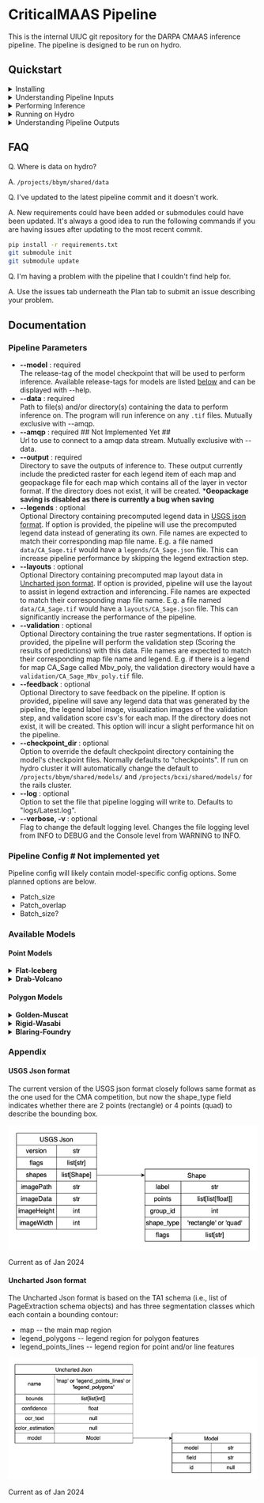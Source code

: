 # CriticalMAAS Pipeline
This is the internal UIUC git repository for the DARPA CMAAS inference pipeline. The pipeline is designed to be run on hydro.

## Quickstart

<details>
<summary> Installing </summary>

  <blockquote>
  <details><summary> For Users </summary>

  For model inference, you will need to pull the container image and run the model using Apptainer.

  ```bash
  apptainer pull -F criticalmaas-pipeline_latest.sif docker://ncsa/criticalmaas-pipeline:latest
  
  apptainer run --nv -B /projects/bbym/saxton/MockValData:/data -B ./feedback:/feedback -B ./logs:/logs -B ./output:/output ./criticalmaas-pipeline_latest.sif -v --data /data/validation --output /output --legends /data/validation --log /logs/log.log --model flat_iceberg --validation /data/validation_labels --output_types raster_masks
  ```

  **Note that `latest` can be replaced with `pr-#` as per the user preference of version.* \
  *Make sure to change `./criticalmaas-pipeline_{latest}.sif` in the apptainer run command accordingly.*
  ```bash
  # here, instead of latest, we are using pr-6
  apptainer pull -F criticalmaas-pipeline_pr-6.sif docker://ncsa/criticalmaas-pipeline:pr-6
  ```
  </details>
  

  <details><summary> For Developers </summary>

  To get started with this pipeline you will need to clone the repository. We recommend using python venv here to keep the working environment clean.

  ```bash
  git clone https://github.com/DARPA-CRITICALMAAS/uiuc-pipeline.git
  cd uiuc-pipeline
  ```

  If you are on hydro for the first time, you will need to load the anaconda3_gpu module and create a new conda environment. If conda is already installed on your system, you can skip these two lines.

  ```bash
  module load anaconda3_gpu
  conda init
  ```

  This repository also makes use of submodules which need to be initialized and updated.

  ```bash
  git submodule init
  git submodule update
  ```

  We now create new conda and venv environments and install the [requirements.txt](https://github.com/DARPA-CRITICALMAAS/uiuc-pipeline/blob/readme-update/requirements.txt).

  ```bash
  conda create --name CMAAS_py_3.10 python=3.10
  conda activate CMAAS_py_3.10
  python3 -m venv venv
  source venv/bin/activate
  # submodule must be updated before installing the requirements
  pip install -r requirements.txt
  ```

  </details>
  </blockquote>
</details>


<details>
<summary> Understanding Pipeline Inputs </summary>

  To perform inference with our pipeline, only one data input is required and that is the map that you want to perform inference on. There are other data inputs we can use to speed up and perform optional steps with. Each of these optional inputs needs to be structured so that the name is consistent with the input map. E.g. if you have `CA_Sage.tif` the legend will need be named `CA_Sage.json`

  This is visualization of what that structure looks like.
  ```bash
  data
  ├── Map_1.tif
  ├── Map_2.tif
  ├── ...
  └── Map_N.tif

  legends # Optional
  ├── Map_1.json
  ├── Map_2.json
  ├── ...
  └── Map_N.json

  layouts # Optional
  ├── Map_1.json
  ├── Map_2.json
  ├── ...
  └── Map_N.json

  validation # Optional
  ├── Map_1_lgd_1_poly.tif
  ├── Map_1_lgd_2_poly.tif
  ├── ...
  ├── Map_1_lgd_N_poly.tif
  ├── ...
  ├── Map_N_lgd_1_poly.tif
  ├── Map_N_lgd_2_poly.tif
  ├── ...
  └── MapN_lgdN_poly.tif
  ```
  It is also important to note that if you specify `--legends` and there is no corresponding legend for a map file, that is completely fine. Pipeline will just fallback to generating a legend for that specfic map. The same is true for `--layouts` and `--validation`.

</details>

<details>
<summary> Performing Inference </summary>

  To perform inference with one of our models, we will need to run pipeline.py. Pipeline.py has 3 core required arguments to run:

  * --model  : The model to use for inference.
  * --data   : Directory containing data to perform inference on.
  * --output : Directory to save the output data of the pipeline to.

  The list of available models can be found [below](#available-models) with the release-tag being what you want to use for the argument.

  _*Note that you must have a GPU available to run pipeline.py_

  ```bash
  # Example call to pipeline.py
  python pipeline.py --model "golden_muscat" --data mydata/images/ --output mydata/output/
  ```
  Running this will have "golden-muscat" run inference on every `.tif` file in the directory specifed by `--data`. The output rasters of this inference will then be saved as `.tif`s to the directory specifed by `--output` along with a geopackage file for each map. The geopackage file contains vector data for each legend item in the map. Output is saved as the pipeline runs so even if the pipeline were to crash in the middle of running, all maps that ran before the crash will have been saved.

  By default the pipeline will save logging information to `logs/Latest.log` this can be useful if you have any problems or want to see a detailed view of what the pipeline is doing. You can also change the log file location with `--log`.

  For the further documentation on all the pipeline options see [below](#pipeline-parameters).

</details>

<details>
<summary> Running on Hydro </summary>

  For running the pipeline on hydro there are two options. You can manually run the pipeline with an interactive srun session or we can submit an automatic job using sbatch. You can learn how to manually run with srun in the [hydro docs](https://docs.ncsa.illinois.edu/systems/hydro/en/latest/user-guide/running-jobs.html#srun).
  You will need to make sure to srun with `--partition=a100` flag as these are the only nodes with GPUs on hydro.

  For running with sbatch we have two scripts `submit.sh` and `start_pipeline.sh`. When we run `submit.sh` that script will automatically start `start_pipeline.sh` on an a100 node. 

  First, we will want to set the parameters for pipeline.py in `start_pipeline.sh`. Then, once we are ready to run, all we have to do is call
  ```bash
  sbatch submit.sh
  ```
  and that will start the job. We can view our pipelines progess by looking at `logs/job_%yourjobid%.log`. The slurm logs can also be found at `logs/slurm/%yourjobid%.e` if you have any errors.

  **Hint `tail -f logs/job_%yourjobid%.log` can be very useful for viewing these logs.
  You can also use `nvitop` when on the node that is running the job to view GPU statistics in real-time.*

  **Please note that our job script assumes that you are using venv to setup your environment. If you are using another python environment manager, E.g. Conda or virtualenvwrapper, you will need to adapt the start_pipeline.sh script to your setup.*

</details>

<details>
<summary> Understanding Pipeline Outputs </summary>

  Pipeline can produce quite a few output files so it can be important to understand what each is. The key arguments here ar `--output` and `--feedback` as they control what files the pipeline will output and where. `--output` controls where the results of inference will get saved; A Raster tif for each legend and a geopackage for each map containing the vectorized legend data for every legend. `--feedback` controls whether the pipeline will output files that are intended for debugging. When feedback is enabled, the pipeline will save any legend data that was generated by the pipeline, save the image of the legend label, create a visualization image for each legend analyzed in the validation step, and save the validation score csv for each individual map. This results in the following output structure.

  ```bash
  output
  ├── full_dataset_scores.csv # If validation was enabled and feedback was not
  ├── Map1_lgd1.tif
  ├── ...
  ├── Map1_lgdN.tif
  ├── Map1.gpkg
  ├── ...
  ├── MapN_lgd1.tif
  ├── ...
  ├── MapN_lgdN.tif
  └── MapN.gpkg

  feedback
  ├── full_dataset_scores.csv # If validation was enabled
  ├── Map1
  │   ├── Map1.json # If a map legend was generated by pipeline
  │   ├── Map1_Scores.csv   # If validation was enabled
  │   ├── lgd_map1_lgd1.tif # Legend label image
  │   ├── ...               # ''
  │   ├── lgd_map1_lgdN.tif # ''
  │   ├── val_map1_lgd1.tif # Legend validation image
  │   ├── ...               # ''
  │   └── val_map1_lgdN.tif # ''
  ├── ...
  └── MapN
      ├── MapN.json # If a map legend was generated by pipeline
      ├── MapN_Scores.csv   # If validation was enabled
      ├── lgd_mapN_lgd1.tif # Legend label image
      ├── ...               # ''
      ├── lgd_mapN_lgdN.tif # ''
      ├── val_mapN_lgd1.tif # Legend validation image
      ├── ...               # ''
      └── val_mapN_lgdN.tif # ''
  ```

  Note that if feedback is not turned on and validation is, pipeline will still save all the scores in the output directory to `#%data%_results.csv`

</details>

## FAQ
Q. Where is data on hydro?

A. `/projects/bbym/shared/data`

Q. I've updated to the latest pipeline commit and it doesn't work.

A. New requirements could have been added or submodules could have been updated. It's always a good idea to run the following commands if you are having issues after updating to the most recent commit.

```bash
pip install -r requirements.txt
git submodule init
git submodule update
```

Q. I'm having a problem with the pipeline that I couldn't find help for.

A. Use the issues tab underneath the Plan tab to submit an issue describing your problem.

## Documentation

### Pipeline Parameters

* **--model** : required<br>
    The release-tag of the model checkpoint that will be used to perform inference. Available release-tags for models are listed [below](#available-models) and can be displayed with --help.
* **--data** : required<br>
    Path to file(s) and/or directory(s) containing the data to perform inference on. The program will run inference on any `.tif` files. Mutually exclusive with --amqp.
* **--amqp** : required ## Not Implemented Yet ##<br>
    Url to use to connect to a amqp data stream. Mutually exclusive with --data. 
* **--output** : required<br>
    Directory to save the outputs of inference to. These output currently include the predicted raster for each legend item of each map and geopackage file for each map which contains all of the layer in vector format. If the directory does not exist, it will be created. ***Geopackage saving is disabled as there is currently a bug when saving**
* **--legends** : optional<br>
    Optional Directory containing precomputed legend data in [USGS json format](#usgs-json-format). If option is provided, the pipeline will use the precomputed legend data instead of generating its own. File names are expected to match their corresponding map file name. E.g. a file named `data/CA_Sage.tif` would have a `legends/CA_Sage.json` file. This can increase pipeline performance by skipping the legend extraction step.
* **--layouts** : optional<br>
    Optional Directory containing precomputed map layout data in [Uncharted json format](#uncharted-json-format). If option is provided, pipeline will use the layout to assist in legend extraction and inferencing. File names are expected to match their corresponding map file name. E.g. a file named `data/CA_Sage.tif` would have a `layouts/CA_Sage.json` file. This can significantly increase the performance of the pipeline.
* **--validation** : optional<br>
    Optional Directory containing the true raster segmentations. If option is provided, the pipeline will perform the validation step (Scoring the results of predictions) with this data. File names are expected to match their corresponding map file name and legend. E.g. if there is a legend for map CA_Sage called Mbv_poly, the validation directory would have a `validation/CA_Sage_Mbv_poly.tif` file.
* **--feedback** : optional<br>
    Optional Directory to save feedback on the pipeline. If option is provided, pipeline will save any legend data that was generated by the pipeline, the legend label image, visualization images of the validation step, and validation score csv's for each map. If the directory does not exist, it will be created. This option will incur a slight performance hit on the pipeline.
* **--checkpoint_dir** : optional<br>
    Option to override the default checkpoint directory containing the model's checkpoint files. Normally defaults to "checkpoints". If run on hydro cluster it will automatically change the default to `/projects/bbym/shared/models/` and `/projects/bcxi/shared/models/` for the rails cluster.
* **--log** : optional<br>
    Option to set the file that pipeline logging will write to. Defaults to "logs/Latest.log".
* **--verbose, -v** : optional<br>
    Flag to change the default logging level. Changes the file logging level from INFO to DEBUG and the Console level from WARNING to INFO.

[//]: # (* **--config** : optional ## Not implemented yet ##<br>
    The config file to use for the pipeline. Not implemented yet)

[//]: # (* **--gpu** : optional <br> The number of the gpu to use, mostly for use with amqp NOTE this is NOT the number of gpus that will be used but rather which one to use)

### Pipeline Config # Not implemented yet 
Pipeline config will likely contain model-specific config options. Some planned options are below.
* Patch_size
* Patch_overlap
* Batch_size?

### Available Models
#### Point Models

<details>
<summary> <b>Flat-Iceberg</b> </summary>

Git Repository : https://github.com/Dongjiahua/DARPA_torch <br>
Lead Developer : [![Git profile image](https://wsrv.nl/?url=https://avatars.githubusercontent.com/u/48640121?v=4&w=28&h=28&mask=circle) Dong Jiahua](https://github.com/Dongjiahua)<br>
Description : Legend Image promptable point detection model<br>

Release Tags :<br>
* flat_iceberg

</details>

<details>
<summary> <b>Drab-Volcano</b> </summary>

Git Repository : https://github.com/Dongjiahua/DARPA_torch/tree/drab_volcano <br>
Lead Developer : [![Git profile image](https://wsrv.nl/?url=https://avatars.githubusercontent.com/u/48640121?v=4&w=28&h=28&mask=circle) Dong Jiahua](https://github.com/Dongjiahua)<br>
Description : Pre-trained point detection model, works on a predefined set of point types.<br>

Release Tags :<br>
* drab_volcano

</details>

#### Polygon Models
<details>
<summary> <b>Golden-Muscat</b> </summary>

Git Repository : https://github.com/xiyuez2/Darpa_Unet_Release <br>
Lead Developer : [![Git profile image](https://wsrv.nl/?url=https://avatars.githubusercontent.com/u/125916796?v=4&w=28&h=28&mask=circle) xiyuez2](https://github.com/xiyuez2)<br>
Description : U-net model<br>

Release Tags :<br>
* golden_muscat

</details>

<details>
<summary> <b>Rigid-Wasabi</b> </summary>

Git Repository : https://github.com/xiyuez2/Darpa_Unet_Release <br>
Lead Developer : [![Git profile image](https://wsrv.nl/?url=https://avatars.githubusercontent.com/u/125916796?v=4&w=28&h=28&mask=circle) xiyuez2](https://github.com/xiyuez2)<br>
Description : U-net model<br>

Release Tags :<br>
* rigid_wasabi

</details>

<details>
<summary> <b>Blaring-Foundry</b> </summary>

Git Repository : https://github.com/xiyuez2/Darpa_Unet_Release <br>
Lead Developer : [![Git profile image](https://wsrv.nl/?url=https://avatars.githubusercontent.com/u/73417516?v=4&w=28&h=28&mask=circle) ziruiwang409](https://github.com/ziruiwang409)<br>
Description : Superpixel U-net model<br>

Release Tags :<br>
* blaring_foundry

</details>

### Appendix

#### USGS Json format 
The current version of the USGS json format closely follows same format as the one used for the CMA competition, but now the shape_type field indicates whether there are 2 points (rectangle) or 4 points (quad) to describe the bounding box.

![USGS json format diagram](img/USGSJson.png)

Current as of Jan 2024

#### Uncharted Json format
The Uncharted Json format is based on the TA1 schema (i.e., list of PageExtraction schema objects) and has three segmentation classes which each contain a bounding contour:
  * map -- the main map region
  * legend_polygons -- legend region for polygon features
  * legend_points_lines -- legend region for point and/or line features

![Uncharted json format diagram](img/UnchartedJson.png)

Current as of Jan 2024